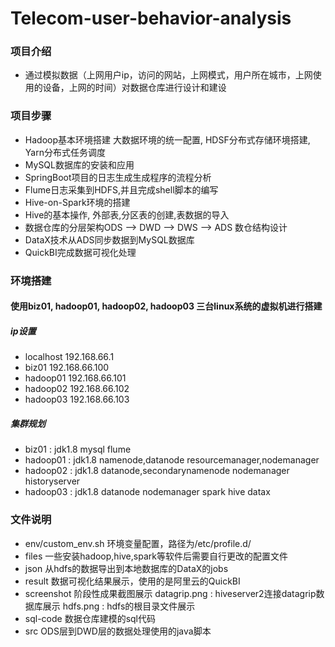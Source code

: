 # Telecom-user-behavior-analysis
### 项目介绍
- 通过模拟数据（上网用户ip，访问的网站，上网模式，用户所在城市，上网使用的设备，上网的时间）对数据仓库进行设计和建设
### 项目步骤
- Hadoop基本环境搭建 大数据环境的统一配置, HDSF分布式存储环境搭建, Yarn分布式任务调度
- MySQL数据库的安装和应用
- SpringBoot项目的日志生成生成程序的流程分析
- Flume日志采集到HDFS,并且完成shell脚本的编写
- Hive-on-Spark环境的搭建
- Hive的基本操作, 外部表,分区表的创建,表数据的导入
- 数据仓库的分层架构ODS --> DWD --> DWS --> ADS 数仓结构设计
- DataX技术从ADS同步数据到MySQL数据库
- QuickBI完成数据可视化处理
### 环境搭建
#### 使用biz01, hadoop01, hadoop02, hadoop03 三台linux系统的虚拟机进行搭建
##### ip设置
- localhost 192.168.66.1
- biz01 192.168.66.100
- hadoop01 192.168.66.101
- hadoop02 192.168.66.102
- hadoop03 192.168.66.103
##### 集群规划
- biz01 : jdk1.8 mysql flume
- hadoop01 : jdk1.8 namenode,datanode resourcemanager,nodemanager
- hadoop02 : jdk1.8 datanode,secondarynamenode nodemanager historyserver
- hadoop03 : jdk1.8 datanode nodemanager spark hive datax
### 文件说明
- env/custom_env.sh    环境变量配置，路径为/etc/profile.d/
- files    一些安装hadoop,hive,spark等软件后需要自行更改的配置文件
- json     从hdfs的数据导出到本地数据库的DataX的jobs
- result    数据可视化结果展示，使用的是阿里云的QuickBI
- screenshot     阶段性成果截图展示 datagrip.png : hiveserver2连接datagrip数据库展示    hdfs.png : hdfs的根目录文件展示
- sql-code      数据仓库建模的sql代码
- src      ODS层到DWD层的数据处理使用的java脚本
